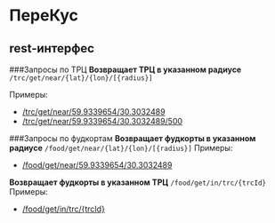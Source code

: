 # ПереКус
## rest-интерфес
###Запросы по ТРЦ
**Возвращает ТРЦ в указанном радиусе**
`/trc/get/near/{lat}/{lon}/[{radius}]`

Примеры:

* [/trc/get/near/59.9339654/30.3032489](http://93.171.217.252/snack-server/trc/get/near/59.9339654/30.3032489)
* [/trc/get/near/59.9339654/30.3032489/500](http://93.171.217.252/snack-server/trc/get/near/59.9339654/30.3032489/500)


###Запросы по фудкортам
**Возвращает фудкорты в указанном радиусе**
`/food/get/near/{lat}/{lon}/[{radius}]`
Примеры:
* [/food/get/near/59.9339654/30.3032489](http://93.171.217.252/snack-server/food/get/near/59.9339654/30.3032489)

**Возвращает фудкорты в указанном ТРЦ**
`/food/get/in/trc/{trcId}`
Примеры:
* [/food/get/in/trc/{trcId}](93.171.217.252/snack-server/food/get/in/trc/db2cc8537b50020e8997659c7ccffcfa)
